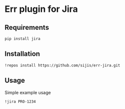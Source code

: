 Err plugin for Jira
===

Requirements
---
```
pip install jira
```

Installation
---
```
!repos install https://github.com/sijis/err-jira.git
```

Usage
---
Simple example usage

```
!jira PRO-1234
```
